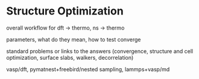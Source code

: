 # Structure Optimization

overall workflow for dft -> thermo, ns -> thermo

parameters, what do they mean, how to test converge

standard problems or links to the answers (convergence, structure and cell optimization, surface slabs, walkers, decorrelation)

vasp/dft, pymatnest+freebird/nested sampling, lammps+vasp/md
